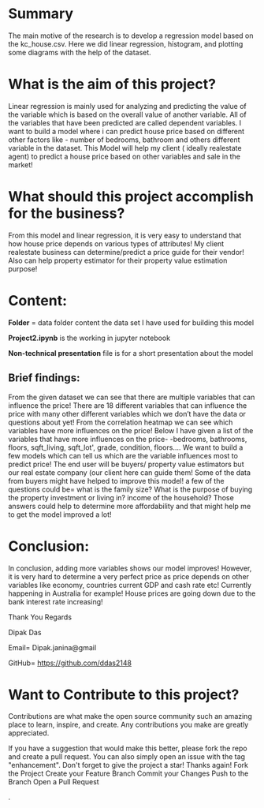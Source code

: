 # Summary
The main motive of the research is to develop a regression model based on the kc_house.csv. Here we did linear regression, histogram, and plotting some diagrams with the help of the dataset.

# What is the aim of this project?

Linear regression is mainly used for analyzing and predicting the value of the variable which is based on the overall value of another variable. All of the variables that have been predicted are called dependent variables. I want to build a model where i can predict house price based on different other factors like - number of bedrooms, bathroom and others different variable in the dataset. This Model will help my client ( ideally realestate agent) to predict a house price based on other variables and sale in the market!

 # What should this project accomplish for the business?

From this model and linear regression, it is very easy to understand that how house price depends on various types of attributes! My client realestate business can determine/predict a price guide for their vendor! Also can help property estimator for their property value estimation purpose!

# Content:

**Folder** = data folder content the data set I have used for building this model

**Project2.ipynb** is the working in jupyter notebook

**Non-technical presentation** file is for a short presentation about the model

## Brief findings: 
From the given dataset we can see that there are multiple variables that can influence the price! There are 18 different variables that can influence the price with many other different variables which we don’t have the data or questions about yet! From the correlation heatmap we can see which variables have more influences on the price! Below I have given a list of the variables that have more influences on the price- -bedrooms, bathrooms, floors, sqft_living, sqft_lot', grade, condition, floors…. We want to build a few models which can tell us which are the variable influences most to predict price! The end user will be buyers/ property value estimators but our real estate company (our client here can guide them! Some of the data from buyers might have helped to improve this model! a few of the questions could be= what is the family size? What is the purpose of buying the property investment or living in? income of the household? Those answers could help to determine more affordability and that might help me to get the model improved a lot!

# Conclusion: 
In conclusion, adding more variables shows our model improves! However, it is very hard to determine a very perfect price as price depends on other variables like economy, countries current GDP and cash rate etc! Currently happening in Australia for example! House prices are going down due to the bank interest rate increasing!

Thank You
Regards

Dipak Das

Email= Dipak.janina@gmail

GitHub= https://github.com/ddas2148

# Want to Contribute to this project?
Contributions are what make the open source community such an amazing place to learn, inspire, and create. Any contributions you make are greatly appreciated.

If you have a suggestion that would make this better, please fork the repo and create a pull request. You can also simply open an issue with the tag "enhancement". Don't forget to give the project a star! Thanks again!
Fork the Project
Create your Feature Branch 
Commit your Changes
Push to the Branch 
Open a Pull Request






  
















.












